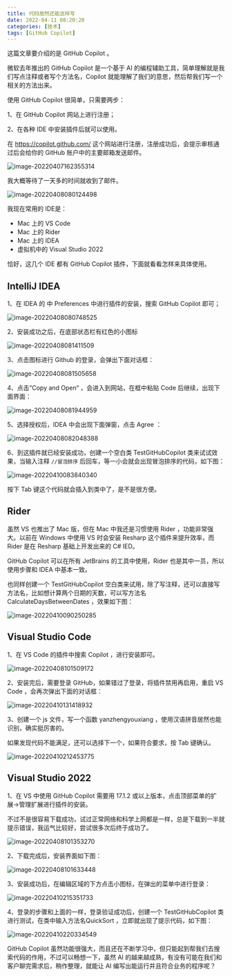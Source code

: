 ```yaml
---
title: 代码居然还能这样写
date: 2022-04-11 08:20:20
categories: [技术]
tags: [GitHub Copilot]
---
```


这篇文章要介绍的是 GitHub Copilot 。

微软去年推出的 GitHub Copilot  是一个基于 AI 的编程辅助工具，简单理解就是我们写点注释或者写个方法名，Copilot 就能理解了我们的意思，然后帮我们写一个相关的方法出来。

<!--more-->

使用 GitHub Copilot 很简单，只需要两步：

1、在 GitHub Copilot 网站上进行注册；

2、在各种 IDE 中安装插件后就可以使用。



在 https://copilot.github.com/  这个网站进行注册，注册成功后，会提示审核通过后会给你的 GitHub 账户中的主要邮箱发送邮件。

![image-20220407162355314](https://cdn.jsdelivr.net/gh/oec2003/hblog-images/img/202204102211579.png)

我大概等待了一天多的时间就收到了邮件。

![image-20220408080124498](https://cdn.jsdelivr.net/gh/oec2003/hblog-images/img/202204102232454.png)

我现在常用的 IDE是：

* Mac 上的 VS Code
* Mac 上的 Rider
* Mac 上的 IDEA
* 虚拟机中的 Visual Studio 2022

恰好，这几个 IDE 都有 GitHub Copilot 插件，下面就看看怎样来具体使用。

## IntelliJ IDEA

1、在 IDEA 的 中 Preferences 中进行插件的安装，搜索 GitHub Copilot 即可；

![image-20220408080748525](https://cdn.jsdelivr.net/gh/oec2003/hblog-images/img/202204102211657.png)

2、安装成功之后，在底部状态栏有红色的小图标

![image-20220408081411509](https://cdn.jsdelivr.net/gh/oec2003/hblog-images/img/202204102211404.png)

3、点击图标进行 Github 的登录，会弹出下面对话框：

![image-20220408081505658](https://cdn.jsdelivr.net/gh/oec2003/hblog-images/img/202204102212635.png)

4、点击”Copy and Open“ ，会进入到网站，在框中粘贴 Code 后继续，出现下面界面：

![image-20220408081944959](https://cdn.jsdelivr.net/gh/oec2003/hblog-images/img/202204102212629.png)

5、选择授权后，IDEA 中会出现下面弹窗，点击 Agree ：

![image-20220408082048388](https://cdn.jsdelivr.net/gh/oec2003/hblog-images/img/202204102212962.png)

6、到这插件就已经安装成功，创建一个空白类 TestGitHubCopilot 类来试试效果，当输入注释 `//冒泡排序` 后回车，等一小会就会出现冒泡排序的代码，如下图：

![image-20220410083840340](https://cdn.jsdelivr.net/gh/oec2003/hblog-images/img/202204102212681.png)

按下 Tab 键这个代码就会插入到类中了，是不是很方便。

## Rider

虽然 VS 也推出了 Mac 版，但在 Mac 中我还是习惯使用 Rider ，功能非常强大。以前在 Windows 中使用 VS 时会安装 Resharp 这个插件来提升效率，而 Rider 是在 Resharp 基础上开发出来的 C# IED。

GitHub Copilot 可以在所有  JetBrains 的工具中使用，Rider 也是其中一员，所以使用步骤和 IDEA 中基本一致。

也同样创建一个 TestGitHubCopilot 空白类来试用，除了写注释，还可以直接写方法名，比如想计算两个日期的天数，可以写方法名 CalculateDaysBetweenDates ，效果如下图：

![image-20220410090250285](https://cdn.jsdelivr.net/gh/oec2003/hblog-images/img/202204102212444.png)

## Visual Studio Code

1、在 VS Code 的插件中搜索 Copilot ，进行安装即可。

![image-20220408101509172](https://cdn.jsdelivr.net/gh/oec2003/hblog-images/img/202204102213335.png)

2、安装完后，需要登录 GitHub，如果错过了登录，将插件禁用再启用，重启 VS Code ，会再次弹出下面的对话框：

![image-20220410131418932](https://cdn.jsdelivr.net/gh/oec2003/hblog-images/img/202204102213286.png)

3、创建一个 js 文件，写一个函数 yanzhengyouxiang ，使用汉语拼音居然也能识别，确实挺厉害的。

如果发现代码不能满足，还可以选择下一个，如果符合要求，按 Tab 键确认。

![image-20220410212453775](https://cdn.jsdelivr.net/gh/oec2003/hblog-images/img/202204102213312.png)

## Visual Studio 2022

1、在 VS 中使用 GitHub Copilot 需要用 17.1.2 或以上版本，点击顶部菜单的扩展->管理扩展进行插件的安装。

不过不是很容易下载成功，试过正常网络和科学上网都是一样，总是下载到一半就提示错误，我运气比较好，尝试很多次后终于成功了。

![image-20220408101353270](https://cdn.jsdelivr.net/gh/oec2003/hblog-images/img/202204102213951.png)

2、下载完成后，安装界面如下图：

![image-20220408101633448](https://cdn.jsdelivr.net/gh/oec2003/hblog-images/img/202204102214404.png)

3、安装成功后，在编辑区域的下方点击小图标，在弹出的菜单中进行登录：

![image-20220410215351733](https://cdn.jsdelivr.net/gh/oec2003/hblog-images/img/202204102214184.png)

4、登录的步骤和上面的一样，登录验证成功后，创建一个 TestGitHubCopilot 类进行测试，在类中输入方法名QuickSort ，立即就出现了提示代码，如下图：

![image-20220410220334549](https://cdn.jsdelivr.net/gh/oec2003/hblog-images/img/202204102214026.png)

GitHub Copilot 虽然功能很强大，而且还在不断学习中，但只能起到帮我们去搜索代码的作用，不过可以畅想一下，虽然 AI 的越来越成熟，有没有可能在我们和客户聊完需求后，稍作整理，就能让 AI 编写出能运行并且符合业务的程序呢？
